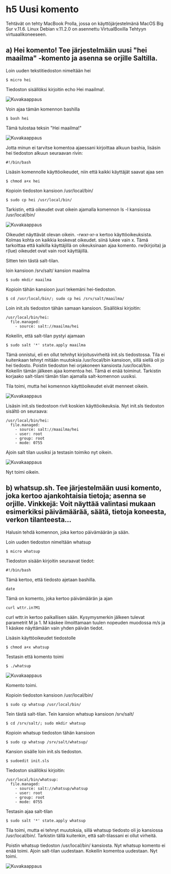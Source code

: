# h5 Uusi komento

Tehtävät on tehty MacBook Prolla, jossa on käyttöjärjestelmänä MacOS Big Sur v.11.6. Linux Debian v.11.2.0 on asennettu VirtualBoxilla Tehtyyn virtuaalikoneeseen.

## a) Hei komento! Tee järjestelmään uusi "hei maailma" -komento ja asenna se orjille Saltilla. 

Loin uuden tekstitiedoston nimeltään hei

	$ micro hei

Tiedoston sisällöksi kirjoitin echo Hei maailma!. 

![Kuvakaappaus](kuva0.png)

Voin ajaa tämän komennon bashilla

	$ bash hei

Tämä tulostaa teksin "Hei maailma!"

![Kuvakaappaus](kuva1.png)

Jotta minun ei tarvitse komentoa ajaessani kirjoittaa alkuun bashia, lisäsin hei tiedoston alkuun seuraavan rivin:

	#!/bin/bash

Lisäsin komennolle käyttöoikeudet, niin että kaikki käyttäjät saavat ajaa sen

	$ chmod a+x hei

Kopioin tiedoston kansioon /usr/local/bin/

	$ sudo cp hei /usr/local/bin/

Tarkistin, että oikeudet ovat oikein ajamalla komennon ls -l kansiossa /usr/local/bin/

![Kuvakaappaus](kuva2.png)

Oikeudet näyttävät olevan oikein. -rwxr-xr-x kertoo käyttöoikeuksista. Kolmas kohta on kaikkia koskevat oikeudet. siinä lukee vain x. Tämä tarkoittaa että kaikilla käyttäjillä on oikeuksinaan ajaa komento. rw(kirjoita) ja r(lue) oikeudet ovat vain root käyttäjillä.

Sitten tein tästä salt-tilan.

loin kansioon /srv/salt/ kansion maailma

	$ sudo mkdir maailma

Kopioin tähän kansioon juuri tekemäni hei-tiedoston.

	$ cd /usr/local/bin/; sudo cp hei /srv/salt/maailma/

Loin init.sls tiedoston tähän samaan kansioon. Sisällöksi kirjoitin:

	/usr/local/bin/hei:
	  file.managed:
	    - source: salt://maailma/hei

Kokeilin, että salt-tilan pystyi ajamaan

	$ sudo salt '*' state.apply maailma

Tämä onnistui, eli en ollut tehnhyt kirjoitusvirheitä init.sls tiedostossa. Tila ei kuitenkaan tehnyt mitään muutoksia /usr/local/bin kansioon, sillä siellä oli jo hei tiedosto. Poistin tiedoston hei orjakoneen kansiosta /usr/local/bin. Kokeilin tämän jälkeen ajaa komentoa hei. Tämä ei enää toiminut. Tarkistin korjaako salt-tilani tämän tilan ajamalla salt-komennon uusiksi. 

Tila toimi, mutta hei komennon käyttöoikeudet eivät menneet oikein. 

![Kuvakaappaus](kuva4.png)

Lisäsin init.sls tiedostoon rivit koskien käyttöoikeuksia.
Nyt init.sls tiedoston sisältö on seuraava:

	/usr/local/bin/hei:
	  file.managed:
	    - source: salt://maailma/hei
	    - user: root
	    - group: root
	    - mode: 0755

Ajoin salt tilan uusiksi ja testasin toimiko nyt oikein.

![Kuvakaappaus](kuva5.png)

Nyt toimi oikein. 

## b) whatsup.sh. Tee järjestelmään uusi komento, joka kertoo ajankohtaisia tietoja; asenna se orjille. Vinkkejä: Voit näyttää valintasi mukaan esimerkiksi päivämäärää, säätä, tietoja koneesta, verkon tilanteesta...

Halusin tehdä komennon, joka kertoo päivämäärän ja sään.

Loin uuden tiedoston nimeltään whatsup

	$ micro whatsup

Tiedoston sisään kirjoitin seuraavat tiedot:

	#!/bin/bash

Tämä kertoo, että tiedosto ajetaan bashilla.
	
	date

Tämä on komento, joka kertoo päivämäärän ja ajan

	curl wttr.in?M1

curl wttr.in kertoo paikallisen sään. Kysymysmerkin jälkeen tulevat parametrit M ja 1. M käskee ilmoittamaan tuulen nopeuden muodossa m/s ja 1 käskee näyttämään vain yhden päivän tiedot.

Lisäsin käyttöoikeudet tiedostolle

	$ chmod a+x whatsup

Testasin että komento toimi

	$ ./whatsup

![Kuvakaappaus](kuva6.png)

Komento toimi.

Kopioin tiedoston kansioon /usr/local/bin/

	$ sudo cp whatsup /usr/local/bin/

Tein tästä salt-tilan. Tein kansion whatsup kansioon /srv/salt/

	$ cd /srv/salt/; sudo mkdir whatsup

Kopioin whatsup tiedoston tähän kansioon

	$ sudo cp whatsup /srv/salt/whatsup/

Kansion sisälle loin init.sls tiedoston.

	$ sudoedit init.sls

Tiedoston sisällöksi kirjoitin:

	/usr/local/bin/whatsup:
	  file.managed:
	    - source: salt://whatsup/whatsup
    	- user: root
		- group: root
		- mode: 0755

Testasin ajaa salt-tilan

	$ sudo salt '*' state.apply whatsup

Tila toimi, mutta ei tehnyt muutoksia, sillä whatsup tiedosto oli jo kansiossa /usr/local/bin/. Tarkistin tällä kuitenkin, että salt-tilassani ei ollut virheitä.

Poistin whatsup tiedoston /usr/local/bin/ kansiosta. Nyt whatsup komento ei enää toimi. Ajoin salt-tilan uudestaan. Kokeilin komentoa uudestaan. Nyt toimi.

![Kuvakaappaus](kuva7.png)




	
